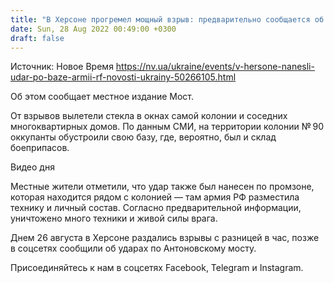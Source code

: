 ```yaml
---
title: "В Херсоне прогремел мощный взрыв: предварительно сообщается об уничтожении базы оккупантов"
date: Sun, 28 Aug 2022 00:49:00 +0300
draft: false
---
```

Источник: Новое Время https://nv.ua/ukraine/events/v-hersone-nanesli-udar-po-baze-armii-rf-novosti-ukrainy-50266105.html


Об этом сообщает местное издание Мост.

От взрывов вылетели стекла в окнах самой колонии и соседних многоквартирных домов. По данным СМИ, на территории колонии № 90 оккупанты обустроили свою базу, где, вероятно, был и склад боеприпасов.

 Видео дня   

Местные жители отметили, что удар также был нанесен по промзоне, которая находится рядом с колонией — там армия РФ разместила технику и личный состав. Согласно предварительной информации, уничтожено много техники и живой силы врага.

Днем 26 августа в Херсоне раздались взрывы с разницей в час, позже в соцсетях сообщили об ударах по Антоновскому мосту.

Присоединяйтесь к нам в соцсетях Facebook, Telegram и Instagram.
